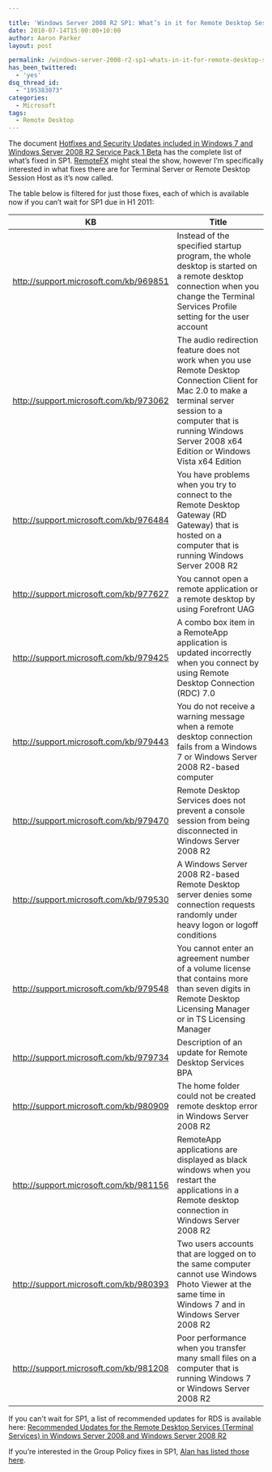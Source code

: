 ```yaml
---

title: 'Windows Server 2008 R2 SP1: What’s in it for Remote Desktop Session Host?'
date: 2010-07-14T15:00:00+10:00
author: Aaron Parker
layout: post

permalink: /windows-server-2008-r2-sp1-whats-in-it-for-remote-desktop-session-host/
has_been_twittered:
  - 'yes'
dsq_thread_id:
  - "195383073"
categories:
  - Microsoft
tags:
  - Remote Desktop
---
```

The document [Hotfixes and Security Updates included in Windows 7 and Windows Server 2008 R2 Service Pack 1 Beta](http://go.microsoft.com/fwlink/?LinkId=194725) has the complete list of what’s fixed in SP1. [RemoteFX](http://www.brianmadden.com/blogs/brianmadden/archive/2010/07/13/microsoft-remotefx-is-now-available-via-public-beta.aspx) might steal the show, however I’m specifically interested in what fixes there are for Terminal Server or Remote Desktop Session Host as it’s now called.

The table below is filtered for just those fixes, each of which is available now if you can’t wait for SP1 due in H1 2011:

|KB   |Title                                     |
|-----|------------------------------------------|
|http://support.microsoft.com/kb/969851|Instead of the specified startup program, the whole desktop is started on a remote desktop connection when you change the Terminal Services Profile setting for the user account|
|http://support.microsoft.com/kb/973062|The audio redirection feature does not work when you use Remote Desktop Connection Client for Mac 2.0 to make a terminal server session to a computer that is running Windows Server 2008 x64 Edition or Windows Vista x64 Edition|
|http://support.microsoft.com/kb/976484|You have problems when you try to connect to the Remote Desktop Gateway (RD Gateway) that is hosted on a computer that is running Windows Server 2008 R2|
|http://support.microsoft.com/kb/977627|You cannot open a remote application or a remote desktop by using Forefront UAG|
|http://support.microsoft.com/kb/979425|A combo box item in a RemoteApp application is updated incorrectly when you connect by using Remote Desktop Connection (RDC) 7.0|
|http://support.microsoft.com/kb/979443|You do not receive a warning message when a remote desktop connection fails from a Windows 7 or Windows Server 2008 R2-based computer|
|http://support.microsoft.com/kb/979470|Remote Desktop Services does not prevent a console session from being disconnected in Windows Server 2008 R2|
|http://support.microsoft.com/kb/979530|A Windows Server 2008 R2-based Remote Desktop server denies some connection requests randomly under heavy logon or logoff conditions|
|http://support.microsoft.com/kb/979548|You cannot enter an agreement number of a volume license that contains more than seven digits in Remote Desktop Licensing Manager or in TS Licensing Manager|
|http://support.microsoft.com/kb/979734|Description of an update for Remote Desktop Services BPA|
|http://support.microsoft.com/kb/980909|The home folder could not be created remote desktop error in Windows Server 2008 R2|
|http://support.microsoft.com/kb/981156|RemoteApp applications are displayed as black windows when you restart the applications in a Remote desktop connection in Windows Server 2008 R2|
|http://support.microsoft.com/kb/980393|Two users accounts that are logged on to the same computer cannot use Windows Photo Viewer at the same time in Windows 7 and in Windows Server 2008 R2|
|http://support.microsoft.com/kb/981208|Poor performance when you transfer many small files on a computer that is running Windows 7 or Windows Server 2008 R2|

If you can't wait for SP1, a list of recommended updates for RDS is available here: [Recommended Updates for the Remote Desktop Services (Terminal Services) in Windows Server 2008 and Windows Server 2008 R2](http://support.microsoft.com/kb/2312539)

If you’re interested in the Group Policy fixes in SP1, [Alan has listed those here](http://www.grouppolicy.biz/2010/07/the-complete-list-of-group-policy-hotfixs-in-windows-72008-r2-service-pack-1/).
